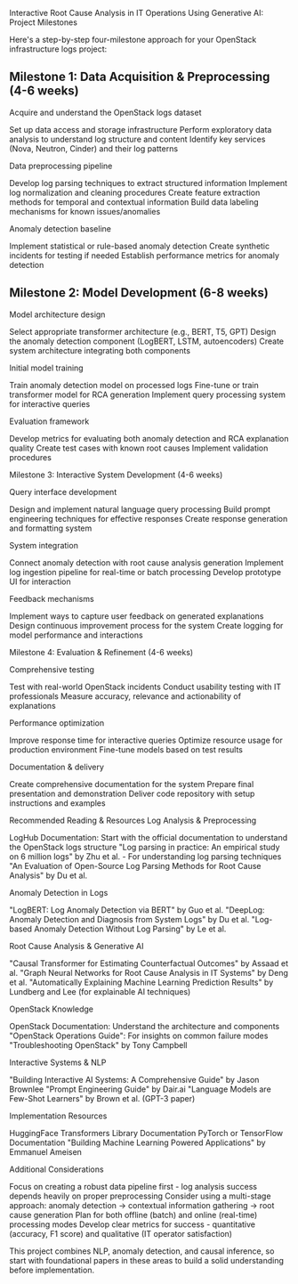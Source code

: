 Interactive Root Cause Analysis in IT Operations Using Generative AI: Project Milestones

Here's a step-by-step four-milestone approach for your OpenStack infrastructure logs project:

## Milestone 1: Data Acquisition & Preprocessing (4-6 weeks)
Acquire and understand the OpenStack logs dataset

Set up data access and storage infrastructure
Perform exploratory data analysis to understand log structure and content
Identify key services (Nova, Neutron, Cinder) and their log patterns


Data preprocessing pipeline

Develop log parsing techniques to extract structured information
Implement log normalization and cleaning procedures
Create feature extraction methods for temporal and contextual information
Build data labeling mechanisms for known issues/anomalies


Anomaly detection baseline

Implement statistical or rule-based anomaly detection
Create synthetic incidents for testing if needed
Establish performance metrics for anomaly detection



## Milestone 2: Model Development (6-8 weeks)

Model architecture design

Select appropriate transformer architecture (e.g., BERT, T5, GPT)
Design the anomaly detection component (LogBERT, LSTM, autoencoders)
Create system architecture integrating both components


Initial model training

Train anomaly detection model on processed logs
Fine-tune or train transformer model for RCA generation
Implement query processing system for interactive queries


Evaluation framework

Develop metrics for evaluating both anomaly detection and RCA explanation quality
Create test cases with known root causes
Implement validation procedures



Milestone 3: Interactive System Development (4-6 weeks)

Query interface development

Design and implement natural language query processing
Build prompt engineering techniques for effective responses
Create response generation and formatting system


System integration

Connect anomaly detection with root cause analysis generation
Implement log ingestion pipeline for real-time or batch processing
Develop prototype UI for interaction


Feedback mechanisms

Implement ways to capture user feedback on generated explanations
Design continuous improvement process for the system
Create logging for model performance and interactions



Milestone 4: Evaluation & Refinement (4-6 weeks)

Comprehensive testing

Test with real-world OpenStack incidents
Conduct usability testing with IT professionals
Measure accuracy, relevance and actionability of explanations


Performance optimization

Improve response time for interactive queries
Optimize resource usage for production environment
Fine-tune models based on test results


Documentation & delivery

Create comprehensive documentation for the system
Prepare final presentation and demonstration
Deliver code repository with setup instructions and examples



Recommended Reading & Resources
Log Analysis & Preprocessing

LogHub Documentation: Start with the official documentation to understand the OpenStack logs structure
"Log parsing in practice: An empirical study on 6 million logs" by Zhu et al. - For understanding log parsing techniques
"An Evaluation of Open-Source Log Parsing Methods for Root Cause Analysis" by Du et al.

Anomaly Detection in Logs

"LogBERT: Log Anomaly Detection via BERT" by Guo et al.
"DeepLog: Anomaly Detection and Diagnosis from System Logs" by Du et al.
"Log-based Anomaly Detection Without Log Parsing" by Le et al.

Root Cause Analysis & Generative AI

"Causal Transformer for Estimating Counterfactual Outcomes" by Assaad et al.
"Graph Neural Networks for Root Cause Analysis in IT Systems" by Deng et al.
"Automatically Explaining Machine Learning Prediction Results" by Lundberg and Lee (for explainable AI techniques)

OpenStack Knowledge

OpenStack Documentation: Understand the architecture and components
"OpenStack Operations Guide": For insights on common failure modes
"Troubleshooting OpenStack" by Tony Campbell

Interactive Systems & NLP

"Building Interactive AI Systems: A Comprehensive Guide" by Jason Brownlee
"Prompt Engineering Guide" by Dair.ai
"Language Models are Few-Shot Learners" by Brown et al. (GPT-3 paper)

Implementation Resources

HuggingFace Transformers Library Documentation
PyTorch or TensorFlow Documentation
"Building Machine Learning Powered Applications" by Emmanuel Ameisen

Additional Considerations

Focus on creating a robust data pipeline first - log analysis success depends heavily on proper preprocessing
Consider using a multi-stage approach: anomaly detection → contextual information gathering → root cause generation
Plan for both offline (batch) and online (real-time) processing modes
Develop clear metrics for success - quantitative (accuracy, F1 score) and qualitative (IT operator satisfaction)

This project combines NLP, anomaly detection, and causal inference, so start with foundational papers in these areas to build a solid understanding before implementation.
